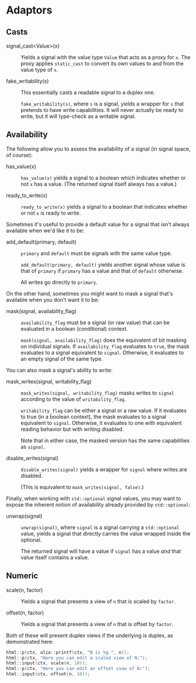 Adaptors
========

<script>
    init_alia_demos(['numeric-adaptors']);
</script>

Casts
-----

<dl>

<dt>signal_cast&lt;Value&gt;(x)</dt><dd>

Yields a signal with the value type `Value` that acts as a proxy for `x`. The
proxy applies `static_cast` to convert its own values to and from the value
type of `x`.

</dd>

<dt>fake_writability(s)</dt><dd>

This essentially casts a readable signal to a duplex one.

`fake_writability(s)`, where `s` is a signal, yields a wrapper for `s` that
pretends to have write capabilities. It will never actually be ready to write,
but it will type-check as a writable signal.

</dd>

</dl>

Availability
------------

The following allow you to assess the availability of a signal (in signal
space, of course):

<dl>

<dt>has_value(x)</dt><dd>

`has_value(x)` yields a signal to a boolean which indicates whether or not `x`
has a value. (The returned signal itself always has a value.)

</dd>

<dt>ready_to_write(x)</dt><dd>

`ready_to_write(x)` yields a signal to a boolean that indicates whether or not
`x` is ready to write.

</dd>

Sometimes it's useful to provide a default value for a signal that isn't always
available when we'd like it to be:

<dt>add_default(primary, default)</dt><dd>

`primary` and `default` must be signals with the same value type.

`add_default(primary, default)` yields another signal whose value is that of
`primary` if `primary` has a value and that of `default` otherwise.

All writes go directly to `primary`.

</dd>

On the other hand, sometimes you might want to mask a signal that's available
when you don't want it to be:

<dt>mask(signal, availability_flag)</dt><dd>

`availability_flag` must be a signal (or raw value) that can be evaluated in a
boolean (conditional) context.

`mask(signal, availability_flag)` does the equivalent of bit masking on
individual signals. If `availability_flag` evaluates to `true`, the mask
evaluates to a signal equivalent to `signal`. Otherwise, it evaluates to an
empty signal of the same type.

</dd>

You can also mask a signal's ability to write:

<dt>mask_writes(signal, writability_flag)</dt><dd>

`mask_writes(signal, writability_flag)` masks writes to `signal` according to
the value of `writability_flag`.

`writability_flag` can be either a signal or a raw value. If it evaluates to
true (in a boolean context), the mask evaluates to a signal equivalent to
`signal`. Otherwise, it evaluates to one with equivalent reading behavior but
with writing disabled.

Note that in either case, the masked version has the same capabilities as
`signal`.

</dd>

<dt>disable_writes(signal)</dt><dd>

`disable_writes(signal)` yields a wrapper for `signal` where writes are
disabled.

(This is equivalent to `mask_writes(signal, false)`.)

</dd>

Finally, when working with `std::optional` signal values, you may want to
expose the inherent notion of availability already provided by `std::optional`:

<dt>unwrap(signal)</dt><dd>

`unwrap(signal)`, where `signal` is a signal carrying a `std::optional` value,
yields a signal that directly carries the value wrapped inside the optional.

The returned signal will have a value if `signal` has a value *and* that value
itself contains a value.

</dd>

</dl>

Numeric
-------

<dl>

<dt>scale(n, factor)</dt><dd>

Yields a signal that presents a view of `n` that is scaled by `factor`.

</dd>

<dt>offset(n, factor)</dt><dd>

Yields a signal that presents a view of `n` that is offset by `factor`.

</dd>

</dl>

Both of these will present duplex views if the underlying is duplex, as
demonstrated here:

```cpp
html::p(ctx, alia::printf(ctx, "N is %g.", n));
html::p(ctx, "Here you can edit a scaled view of N:");
html::input(ctx, scale(n, 10));
html::p(ctx, "Here you can edit an offset view of N:");
html::input(ctx, offset(n, 10));
```

<div class="demo-panel">
<div id="numeric-adaptors"></div>
</div>

